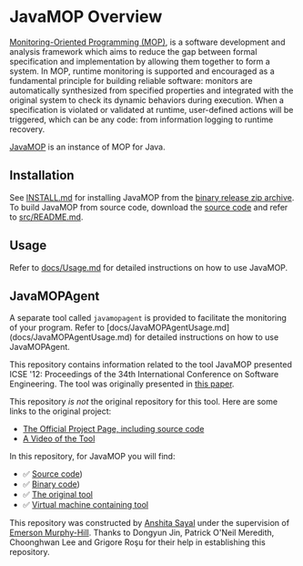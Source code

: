 # JavaMOP Overview

[Monitoring-Oriented Programming (MOP)](http://fsl.cs.illinois.edu/mop),
is a software development and analysis framework which aims to reduce
the gap between formal specification and implementation by allowing
them together to form a system.
In MOP, runtime monitoring is supported and encouraged as a
fundamental principle for building reliable software: monitors are
automatically synthesized from specified properties and integrated
with the original system to check its dynamic behaviors during
execution. When a specification is violated or validated at runtime,
user-defined actions will be triggered, which can be any code: from
information logging to runtime recovery. 

[JavaMOP](http://fsl.cs.illinois.edu/javamop)
is an instance of MOP for Java.

## Installation

See [INSTALL.md](INSTALL.md) for installing JavaMOP from the
[binary release zip archive](http://fsl.cs.illinois.edu/index.php/JavaMOP4).
To build JavaMOP from source code, download the
[source code](https://github.com/runtimeverification/javamop) and refer to
[src/README.md](src/README.md).

## Usage

Refer to [docs/Usage.md](docs/Usage.md) for detailed instructions on how
to use JavaMOP.

## JavaMOPAgent

A separate tool called ```javamopagent``` is provided to facilitate the 
monitoring of your program. Refer to [docs/JavaMOPAgentUsage.md]
(docs/JavaMOPAgentUsage.md) for detailed instructions on how to use 
JavaMOPAgent. 


This repository contains information related to the tool JavaMOP presented ICSE '12: Proceedings of the 34th International Conference on Software Engineering. The tool was originally presented in [this paper](http://dl.acm.org/citation.cfm?id=2337436&dl=ACM&coll=DL&CFID=555221767&CFTOKEN=28958084).

This repository _is not_ the original repository for this tool. Here are some links to the original project:
* [The Official Project Page, including source code](http://fsl.cs.illinois.edu/index.php/JavaMOP4)
* [A Video of the Tool](http://fsl.cs.uiuc.edu/JavaMOPDemo.html)

In this repository, for JavaMOP you will find:
* :white_check_mark: [Source code](https://github.com/SoftwareEngineeringToolDemos/ICSE-12-javamop/tree/master/src/main/java/javamop))
* :white_check_mark: [Binary code](https://github.com/SoftwareEngineeringToolDemos/ICSE-12-javamop/tree/master/bin))
* :white_check_mark: [The original tool](https://github.com/SoftwareEngineeringToolDemos/javamop/tree/master/bin/javamop.bat)
* :white_check_mark: [Virtual machine containing tool](http://go.ncsu.edu/SE-tool-VMs)


This repository was constructed by [Anshita Sayal](https://github.com/anshi1690) under the supervision of [Emerson Murphy-Hill](https://github.com/CaptainEmerson). Thanks to Dongyun Jin, Patrick O'Neil Meredith, Choonghwan Lee and Grigore Roşu for their help in establishing this repository.
